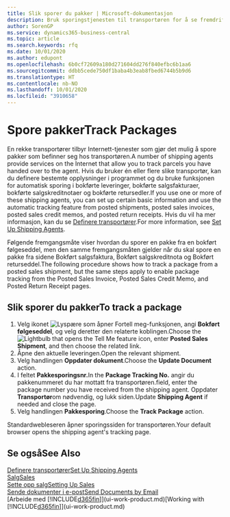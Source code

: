 ```yaml
---
title: Slik sporer du pakker | Microsoft-dokumentasjon
description: Bruk sporingstjenesten til transportøren for å se fremdriften til en levering.
author: SorenGP
ms.service: dynamics365-business-central
ms.topic: article
ms.search.keywords: rfq
ms.date: 10/01/2020
ms.author: edupont
ms.openlocfilehash: 6b0cf72609a180d271604dd276f840efbc6b1aa6
ms.sourcegitcommit: ddbb5cede750df1baba4b3eab8fbed6744b5b9d6
ms.translationtype: HT
ms.contentlocale: nb-NO
ms.lasthandoff: 10/01/2020
ms.locfileid: "3910658"
---
```

# <a name="track-packages"></a><span data-ttu-id="7c644-103">Spore pakker</span><span class="sxs-lookup"><span data-stu-id="7c644-103">Track Packages</span></span>

<span data-ttu-id="7c644-104">En rekke transportører tilbyr Internett-tjenester som gjør det mulig å spore pakker som befinner seg hos transportøren.</span><span class="sxs-lookup"><span data-stu-id="7c644-104">A number of shipping agents provide services on the Internet that allow you to track parcels you have handed over to the agent.</span></span> <span data-ttu-id="7c644-105">Hvis du bruker én eller flere slike transportør, kan du definere bestemte opplysninger i programmet og du bruke funksjonen for automatisk sporing i bokførte leveringer, bokførte salgsfakturaer, bokførte salgskreditnotaer og bokførte retursedler.</span><span class="sxs-lookup"><span data-stu-id="7c644-105">If you use one or more of these shipping agents, you can set up certain basic information and use the automatic tracking feature from posted shipments, posted sales invoices, posted sales credit memos, and posted return receipts.</span></span> <span data-ttu-id="7c644-106">Hvis du vil ha mer informasjon, kan du se [Definere transportører](sales-how-to-set-up-shipping-agents.md).</span><span class="sxs-lookup"><span data-stu-id="7c644-106">For more information, see [Set Up Shipping Agents](sales-how-to-set-up-shipping-agents.md).</span></span>  

<span data-ttu-id="7c644-107">Følgende fremgangsmåte viser hvordan du sporer en pakke fra en bokført følgeseddel, men den samme fremgangsmåten gjelder når du skal spore en pakke fra sidene Bokført salgsfaktura, Bokført salgskreditnota og Bokført returseddel.</span><span class="sxs-lookup"><span data-stu-id="7c644-107">The following procedure shows how to track a package from a posted sales shipment, but the same steps apply to enable package tracking from the Posted Sales Invoice, Posted Sales Credit Memo, and Posted Return Receipt pages.</span></span>  

## <a name="to-track-a-package"></a><span data-ttu-id="7c644-108">Slik sporer du pakker</span><span class="sxs-lookup"><span data-stu-id="7c644-108">To track a package</span></span>

1. <span data-ttu-id="7c644-109">Velg ikonet ![Lyspære som åpner Fortell meg-funksjonen](media/ui-search/search_small.png "Fortell hva du vil gjøre"), angi **Bokført følgeseddel**, og velg deretter den relaterte koblingen.</span><span class="sxs-lookup"><span data-stu-id="7c644-109">Choose the ![Lightbulb that opens the Tell Me feature](media/ui-search/search_small.png "Tell me what you want to do") icon, enter **Posted Sales Shipment**, and then choose the related link.</span></span>
2. <span data-ttu-id="7c644-110">Åpne den aktuelle leveringen.</span><span class="sxs-lookup"><span data-stu-id="7c644-110">Open the relevant shipment.</span></span>
3. <span data-ttu-id="7c644-111">Velg handlingen **Oppdater dokument**.</span><span class="sxs-lookup"><span data-stu-id="7c644-111">Choose the **Update Document** action.</span></span>
4. <span data-ttu-id="7c644-112">I feltet **Pakkesporingsnr.**</span><span class="sxs-lookup"><span data-stu-id="7c644-112">In the **Package Tracking No.**</span></span> <span data-ttu-id="7c644-113">angir du pakkenummeret du har mottatt fra transportøren.</span><span class="sxs-lookup"><span data-stu-id="7c644-113">field, enter the package number you have received from the shipping agent.</span></span> <span data-ttu-id="7c644-114">Oppdater **Transportør**om nødvendig, og lukk siden.</span><span class="sxs-lookup"><span data-stu-id="7c644-114">Update **Shipping Agent** if needed and close the page.</span></span>
5. <span data-ttu-id="7c644-115">Velg handlingen **Pakkesporing**.</span><span class="sxs-lookup"><span data-stu-id="7c644-115">Choose the **Track Package** action.</span></span>

<span data-ttu-id="7c644-116">Standardwebleseren åpner sporingssiden for transportøren.</span><span class="sxs-lookup"><span data-stu-id="7c644-116">Your default browser opens the shipping agent's tracking page.</span></span>

## <a name="see-also"></a><span data-ttu-id="7c644-117">Se også</span><span class="sxs-lookup"><span data-stu-id="7c644-117">See Also</span></span>

[<span data-ttu-id="7c644-118">Definere transportører</span><span class="sxs-lookup"><span data-stu-id="7c644-118">Set Up Shipping Agents</span></span>](sales-how-to-set-up-shipping-agents.md)  
[<span data-ttu-id="7c644-119">Salg</span><span class="sxs-lookup"><span data-stu-id="7c644-119">Sales</span></span>](sales-manage-sales.md)  
[<span data-ttu-id="7c644-120">Sette opp salg</span><span class="sxs-lookup"><span data-stu-id="7c644-120">Setting Up Sales</span></span>](sales-setup-sales.md)  
[<span data-ttu-id="7c644-121">Sende dokumenter i e-post</span><span class="sxs-lookup"><span data-stu-id="7c644-121">Send Documents by Email</span></span>](ui-how-send-documents-email.md)  
<span data-ttu-id="7c644-122">[Arbeide med [!INCLUDE[d365fin](includes/d365fin_md.md)]](ui-work-product.md)</span><span class="sxs-lookup"><span data-stu-id="7c644-122">[Working with [!INCLUDE[d365fin](includes/d365fin_md.md)]](ui-work-product.md)</span></span>
